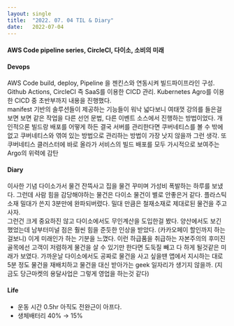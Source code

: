 ```yaml
---
layout:	single
title:	"2022. 07. 04 TIL & Diary"
date:	2022-07-04
---
```


  #### AWS Code pipeline series, CircleCI, 다이소, 소비의 미래

#### Devops

AWS Code build, deploy, Pipeline 을 젠킨스와 연동시켜 빌드파이프라인 구성. Github Actions, CircleCI 즉 SaaS를 이용한 CICD 관리. Kubernetes Agro를 이용한 CICD 중 초반부까지 내용을 진행했다.   
 manifest 기반의 솔루션들이 제공하는 기능들이 워낙 넓다보니 여태껏 강의를 들은걸 보면 보면 같은 작업을 다른 선언 문법, 다른 이벤트 소스에서 진행하는 방법이었다. 개인적으론 빌드랑 배포를 어떻게 하든 결국 서버를 관리한다면 쿠버네티스를 볼 수 밖에 없고 쿠버네티스와 엮여 있는 방법으로 관리하는 방법이 가장 낫지 않을까 그런 생각. 또 쿠버네티스 클러스터에 바로 올라가 서비스의 빌드 배포를 모두 가시적으로 보여주는 Argo의 위력에 감탄

#### Diary

이사한 기념 다이소가서 물건 잔뜩사고 집을 물건 꾸미며 가성비 폭발하는 하루를 보냈다. 그런데 사람 힘을 감당해야하는 물건은 다이소 물건이 별로 안좋은거 같다. 플라스틱소재 밀대가 쓴지 3분만에 완파되버렸다. 밀대 만큼은 철재소재로 제대로된 물건을 주고 사자.   
 그런건 크게 중요하진 않고 다이소에서도 무인계산을 도입한걸 봤다. 양산에서도 보긴 했었는데 남부터미널 점은 훨씬 힘을 준듯한 인상을 받았다. (카카오페이 할인까지 하는걸보니) 이게 미래인가 하는 기분을 느꼈다. 이런 하급품을 취급하는 자본주의의 후미진 골목에선 고객이 저렴하게 물건을 살 수 있기만 한다면 도둑질 빼고 다 하게 될것같은 미래가 보였다. 가까운날 다이소에서도 공짜로 물건을 사고 싶을땐 앱에서 지시하는 대로 5분 정도 물건을 재배치하고 물건을 대신 받아가는 geek 일자리가 생기지 않을까. (지금도 당근마켓의 용달사업은 그렇게 영업을 하는것 같다)

#### Life

* 운동 시간 0.5hr 아직도 전완근이 아프다.
* 생체배터리 40% → 15%
  